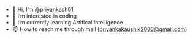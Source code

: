 - 👋 Hi, I’m @priyankash01
- 👀 I’m interested in coding
- 🌱 I’m currently learning Artifical Intelligence
- 📫 How to reach me through mail (priyankakaushik2003@gmail.com)

<!---
priyankash01/priyankash01 is a ✨ special ✨ repository because its `README.md` (this file) appears on your GitHub profile.
You can click the Preview link to take a look at your changes.
--->
